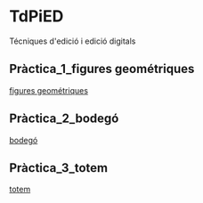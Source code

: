 # TdPiED
Técniques d'edició i edició digitals
## Pràctica_1_figures geométriques
[figures geométriques](p1.zip)
## Pràctica_2_bodegó
[bodegó](p2.zip)
## Pràctica_3_totem
[totem](p3.zip)

